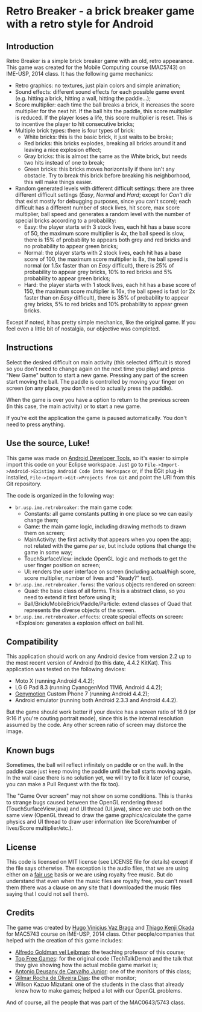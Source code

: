 # Retro Breaker - a brick breaker game with a retro style for Android

## Introduction

Retro Breaker is a simple brick breaker game with an old, retro appearance. This game was created for the Mobile Computing course (MAC5743) on IME-USP, 2014 class. It has the following game mechanics:

* Retro graphics: no textures, just plain colors and simple animation;
* Sound effects: different sound effects for each possible game event (e.g. hitting a brick, hitting a wall, hitting the paddle...);
* Score multiplier: each time the ball breaks a brick, it increases the score multiplier for the next hit. If the ball hits the paddle, this score multiplier is reduced. If the player loses a life, this score multiplier is reset. This is to incentive the player to hit consecutive bricks;
* Multiple brick types: there is four types of brick:
	+ White bricks: this is the basic brick, it just waits to be broke;
	+ Red bricks: this bricks explodes, breaking all bricks around it and leaving a nice explosion effect;
	+ Gray bricks: this is almost the same as the White brick, but needs two hits instead of one to break;
	+ Green bricks: this bricks moves horizontally if there isn't any obstacle. Try to break this brick before breaking his neighborhood, this will make things easier.
* Random generated levels with different difficult settings: there are three different difficult settings (*Easy*, *Normal* and *Hard*; except for *Can't die* that exist mostly for debugging purposes, since you can't score); each difficult has a different number of stock lives, hit score, max score multiplier, ball speed and generates a random level with the number of special bricks according to a probability:
	+ Easy: the player starts with 3 stock lives, each hit has a base score of 50, the maximum score multiplier is 4x, the ball speed is slow, there is 15% of probability to appears both grey and red bricks and no probability to appear green bricks;
	+ Normal: the player starts with 2 stock lives, each hit has a base score of 100, the maximum score multiplier is 8x, the ball speed is normal (or 1.5x faster than on *Easy* difficult), there is 25% of probability to appear grey bricks, 10% to red bricks and 5% probability to appear green bricks;
	+ Hard: the player starts with 1 stock lives, each hit has a base score of 150, the maximum score multiplier is 16x, the ball speed is fast (or 2x faster than on *Easy* difficult), there is 35% of probability to appear grey bricks, 5% to red bricks and 10% probability to appear green bricks.

Except if noted, it has pretty simple mechanics, like the original game. If you feel even a little bit of nostalgia, our objective was completed.

## Instructions

Select the desired difficult on main activity (this selected difficult is stored so you don't need to change again on the next time you play) and press "New Game" button to start a new game. Pressing any part of the screen start moving the ball. The paddle is controlled by moving your finger on screen (on any place, you don't need to actually press the paddle).

When the game is over you have a option to return to the previous screen (in this case, the main activity) or to start a new game.

If you're exit the application the game is paused automatically. You don't need to press anything.

## Use the source, Luke!

This game was made on [Android Developer Tools](https://developer.android.com/tools/index.html), so it's easier to simple import this code on your Eclipse workspace. Just go to ```File->Import->Android->Existing Android Code Into Workspace``` or, if the EGit plug-in installed, ```File->Import->Git->Projects from Git``` and point the URI from this Git repository.

The code is organized in the following way:

* ```br.usp.ime.retrobreaker```: the main game code:
	+ Constants: all game constants putting in one place so we can easily change them;
	+ Game: the main game logic, including drawing methods to drawn them on screen;
	+ MainActivity: the first activity that appears when you open the app; not related with the game *per se*, but include options that change the game in some way;
	+ TouchSurfaceView: include OpenGL logic and methods to get the user finger position on screen;
	+ UI: renders the user interface on screen (including actual/high score, score multiplier, number of lives and "Ready?" text).
* ```br.usp.ime.retrobreaker.forms```: the various objects rendered on screen:
	+ Quad: the base class of all forms. This is a abstract class, so you need to extend it first before using it;
	+ Ball/Brick/MobileBrick/Paddle/Particle: extend classes of Quad that represents the diverse objects of the screen.
* ```br.usp.ime.retrobreaker.effects```: create special effects on screen:
	+Explosion: generates a explosion effect on ball hit.

## Compatibility

This application should work on any Android device from version 2.2 up to the most recent version of Android (to this date, 4.4.2 KitKat). This application was tested on the following devices:

* Moto X (running Android 4.4.2);
* LG G Pad 8.3 (running CyanogenMod 11M6, Android 4.4.2);
* [Genymotion](http://www.genymotion.com/) Custom Phone 7 (running Android 4.4.2);
* Android emulator (running both Android 2.3.3 and Android 4.4.2).

But the game should work better if your device has a screen ratio of 16:9 (or 9:16 if you're couting portrait mode), since this is the internal resolution assumed by the code. Any other screen ratio of screen may distorce the image.

## Known bugs

Sometimes, the ball will reflect infinitely on paddle or on the wall. In the paddle case just keep moving the paddle until the ball starts moving again. In the wall case there is no solution yet, we will try to fix it later (of course, you can make a Pull Request with the fix too).

The "Game Over screen" may not show on some conditions. This is thanks to strange bugs caused between the OpenGL rendering thread (TouchSurfaceView.java) and UI thread (UI.java), since we use both on the same view (OpenGL thread to draw the game graphics/calculate the game physics and UI thread to draw user information like Score/number of lives/Score multiplier/etc.).

## License

This code is licensed on MIT license (see LICENSE file for details) except if the file says otherwise. The exception is the audio files, that we are using either on a [fair use](https://en.wikipedia.org/wiki/Fair_use) basis or we are using royalty free music. But do understand that even when the music files are royalty free, you can't resell them (there was a clause on any site that I downloaded the music files saying that I could not sell them).

## Credits

The game was created by [Hugo Vinicius Vaz Braga](http://www.ime.usp.br/~hbraga/) and [Thiago Kenji Okada](http://www.ime.usp.br/~thiagoko/) for MAC5743 course on IME-USP, 2014 class. Other people/companies that helped with the creation of this game includes:

* [Alfredo Goldman vel Lejbman](http://www.ime.usp.br/~gold/): the teaching professor of this course;
* [Top Free Games](http://www.topfreegames.com/): for the original code (TechTalkDemo) and the talk that they give showing how the actual mobile game market is;
* [Antonio Deusany de Carvalho Junior](http://www.ime.usp.br/~dj/): one of the monitors of this class;
* [Gilmar Rocha de Oliveira Dias](http://www.ime.usp.br/~grodias/): the other monitor;
* Wilson Kazuo Mizutani: one of the students in the class that already knew how to make games; helped a lot with our OpenGL problems.

And of course, all the people that was part of the MAC0643/5743 class.